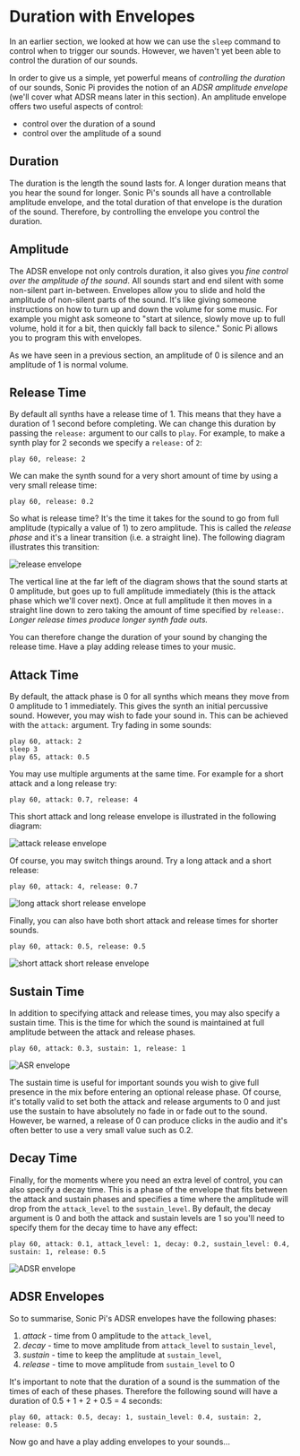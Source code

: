 # Duration with Envelopes

In an earlier section, we looked at how we can use the `sleep` command
to control when to trigger our sounds. However, we haven't yet been able
to control the duration of our sounds.

In order to give us a simple, yet powerful means of *controlling the
duration* of our sounds, Sonic Pi provides the notion of an *ADSR
amplitude envelope* (we'll cover what ADSR means later in this
section). An amplitude envelope offers two useful aspects of control:

* control over the duration of a sound
* control over the amplitude of a sound

## Duration

The duration is the length the sound lasts for. A longer duration means
that you hear the sound for longer. Sonic Pi's sounds all have a
controllable amplitude envelope, and the total duration of that envelope
is the duration of the sound. Therefore, by controlling the envelope you
control the duration.

## Amplitude

The ADSR envelope not only controls duration, it also gives you *fine
control over the amplitude of the sound*. All sounds start and end
silent with some non-silent part in-between. Envelopes allow you to
slide and hold the amplitude of non-silent parts of the sound. It's like
giving someone instructions on how to turn up and down the volume for
some music. For example you might ask someone to "start at silence,
slowly move up to full volume, hold it for a bit, then quickly fall back to
silence." Sonic Pi allows you to program this with envelopes.

As we have seen in a previous section, an amplitude of 0 is silence and
an amplitude of 1 is normal volume.

## Release Time

By default all synths have a release time of 1. This means that they
have a duration of 1 second before completing. We can change this
duration by passing the `release:` argument to our calls to `play`. For
example, to make a synth play for 2 seconds we specify a `release:` of
`2`:

```
play 60, release: 2
```

We can make the synth sound for a very short amount of time by using a
very small release time:

```
play 60, release: 0.2
```

So what is release time? It's the time it takes for the sound to go from
full amplitude (typically a value of 1) to zero amplitude. This is
called the *release phase* and it's a linear transition (i.e. a straight
line). The following diagram illustrates this transition:

![release envelope](:/images/tutorial/env-release.png)

The vertical line at the far left of the diagram shows that the sound
starts at 0 amplitude, but goes up to full amplitude immediately (this
is the attack phase which we'll cover next). Once at full amplitude it
then moves in a straight line down to zero taking the amount of time
specified by `release:`.  *Longer release times produce longer synth
fade outs.*

You can therefore change the duration of your sound by changing the
release time. Have a play adding release times to your music.

## Attack Time

By default, the attack phase is 0 for all synths which means they move
from 0 amplitude to 1 immediately. This gives the synth an initial
percussive sound. However, you may wish to fade your sound in. This can
be achieved with the `attack:` argument. Try fading in some sounds:

```
play 60, attack: 2
sleep 3
play 65, attack: 0.5
```

You may use multiple arguments at the same time. For example for a short
attack and a long release try:

```
play 60, attack: 0.7, release: 4
```

This short attack and long release envelope is illustrated in the
following diagram:

![attack release envelope](:/images/tutorial/env-attack-release.png)

Of course, you may switch things around. Try a long attack and a short
release:

```
play 60, attack: 4, release: 0.7
```

![long attack short release envelope](:/images/tutorial/env-long-attack-short-release.png)

Finally, you can also have both short attack and release times for
shorter sounds.

```
play 60, attack: 0.5, release: 0.5
```

![short attack short release envelope](:/images/tutorial/env-short-attack-short-release.png)

## Sustain Time

In addition to specifying attack and release times, you may also
specify a sustain time. This is the time for which the sound is
maintained at full amplitude between the attack and release phases.

```
play 60, attack: 0.3, sustain: 1, release: 1
```

![ASR envelope](:/images/tutorial/env-attack-sustain-release.png)

The sustain time is useful for important sounds you wish to give full
presence in the mix before entering an optional release phase. Of
course, it's totally valid to set both the attack and release arguments
to 0 and just use the sustain to have absolutely no fade in or fade out
to the sound. However, be warned, a release of 0 can produce clicks in
the audio and it's often better to use a very small value such as 0.2.


## Decay Time

Finally, for the moments where you need an extra level of control, you
can also specify a decay time. This is a phase of the envelope that fits
between the attack and sustain phases and specifies a time where the
amplitude will drop from the `attack_level` to the `sustain_level`. By
default, the decay argument is 0 and both the attack and sustain levels
are 1 so you'll need to specify them for the decay time to have any
effect:

```
play 60, attack: 0.1, attack_level: 1, decay: 0.2, sustain_level: 0.4, sustain: 1, release: 0.5
```

![ADSR envelope](:/images/tutorial/env-attack-decay-sustain-release.png)

## ADSR Envelopes

So to summarise, Sonic Pi's ADSR envelopes have the following phases:

1. *attack* - time from 0 amplitude to the `attack_level`,
2. *decay* - time to move amplitude from `attack_level` to `sustain_level`,
3. *sustain* - time to keep the amplitude at `sustain_level`,
4. *release* - time to move amplitude from `sustain_level` to 0

It's important to note that the duration of a sound is the summation of
the times of each of these phases. Therefore the following sound will
have a duration of 0.5 + 1 + 2 + 0.5 = 4 seconds:

```
play 60, attack: 0.5, decay: 1, sustain_level: 0.4, sustain: 2, release: 0.5
```

Now go and have a play adding envelopes to your sounds...
